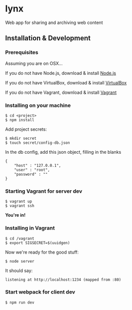# lynx
Web app for sharing and archiving web content

## Installation & Development

### Prerequisites
Assuming you are on OSX...

If you do not have Node.js, download & install [Node.js](https://nodejs.org/en/download/)

If you do not have VirtualBox, download & install [VirtualBox](https://www.virtualbox.org/wiki/Downloads)

If you do not have Vagrant, download & install [Vagrant](https://www.vagrantup.com/downloads.html)

### Installing on your machine

```
$ cd <project>
$ npm install
```

Add project secrets:
```
$ mkdir secret
$ touch secret/config-db.json
```
In the db config, add this json object, filling in the blanks
```
{
	"host" : "127.0.0.1",
	"user" : "root",
	"password" : ""
}
```

### Starting Vagrant for server dev

```
$ vagrant up
$ vagrant ssh
```

**You're in!**

### Installing in Vagrant

```
$ cd /vagrant
$ export SIGSECRET=$(uuidgen)
```

Now we're ready for the good stuff:

```
$ node server
```

It should say:
```
listening at http://localhost:1234 (mapped from :80)
```

### Start webpack for client dev
```
$ npm run dev
```
